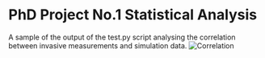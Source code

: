 # PhD Project No.1 Statistical Analysis

A sample of the output of the test.py script analysing the correlation between invasive measurements and simulation data.
![Correlation](https://github.com/aseresti/PhDPrj1_StatAnalysis/assets/92104987/c3b98a71-098f-45d3-8104-65a0acc0a4e9)
